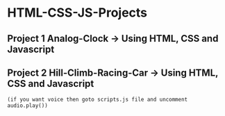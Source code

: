 # HTML-CSS-JS-Projects

## Project 1 Analog-Clock -> Using HTML, CSS and Javascript

## Project 2 Hill-Climb-Racing-Car -> Using HTML, CSS and Javascript 
    (if you want voice then goto scripts.js file and uncomment audio.play())